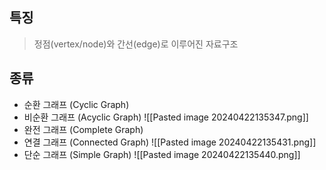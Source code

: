 ## 특징
> 정점(vertex/node)와 간선(edge)로 이루어진 자료구조
## 종류
- 순환 그래프 (Cyclic Graph)
- 비순환 그래프 (Acyclic Graph)
![[Pasted image 20240422135347.png]]
- 완전 그래프 (Complete Graph)
- 연결 그래프 (Connected Graph)
![[Pasted image 20240422135431.png]]
- 단순 그래프 (Simple Graph)
![[Pasted image 20240422135440.png]]
